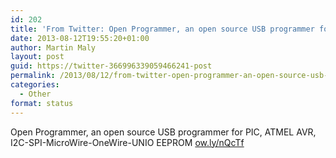 ```yaml
---
id: 202
title: 'From Twitter: Open Programmer, an open source USB programmer for&#8230;'
date: 2013-08-12T19:55:20+01:00
author: Martin Maly
layout: post
guid: https://twitter-366996339059466241-post
permalink: /2013/08/12/from-twitter-open-programmer-an-open-source-usb-programmer-for/
categories:
  - Other
format: status
---
```

Open Programmer, an open source USB programmer for PIC, ATMEL AVR, I2C-SPI-MicroWire-OneWire-UNIO EEPROM [ow.ly/nQcTf](https://ow.ly/nQcTf)